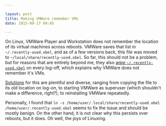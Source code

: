 ```yaml
---

layout: post
title: Making VMWare remember VMs
date: 2015-09-17 09:45

---
```


On Linux, VMWare Player and Workstation does not remember the location of its virtual machines across reboots. VMWare saves that list in `~/.recently-used.xbel`, and as of a few versions back, this file was moved to `~/local/share/recently-used.xbel`. So far, this should not be a problem, but for reasons that are entirely beyond me, they also [*wipe* `~/.recently-used.xbel`](https://bugs.launchpad.net/ubuntu/+source/gtk+3.0/+bug/1007336) on every log-off, which explains why VMWare does not remember it's VMs.

[Solutions](http://askubuntu.com/questions/75328/how-to-save-vmware-player-library) for this are plentiful and diverse, ranging from copying the file to its old location on log-*on*, to starting VMWare as superuser (which shouldn't make a difference, right?), to reinstalling VMWare repeatedly.

Personally, I found that `ln -s /home/user/.local/share/recently-used.xbel /home/user/.recently-used.xbel` seems to fix the issue and should be mostly benign. On the other hand, it is not clear why this persists over reboots, but it does. Oh well, the joys of Linuxing.
